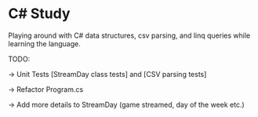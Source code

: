 # C\# Study
 
Playing around with C# data structures, csv parsing, and linq queries while learning the language.

TODO:

-> Unit Tests [StreamDay class tests] and [CSV parsing tests]

-> Refactor Program.cs

-> Add more details to StreamDay (game streamed, day of the week etc.)
